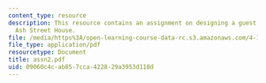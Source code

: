 ```yaml
---
content_type: resource
description: This resource contains an assignment on designing a guest pavilion for
  Ash Street House.
file: /media/https%3A/open-learning-course-data-rc.s3.amazonaws.com/4-191-introduction-to-integrated-design-fall-2006/09060c4cab857cca422829a3953d118d_assn2.pdf
file_type: application/pdf
resourcetype: Document
title: assn2.pdf
uid: 09060c4c-ab85-7cca-4228-29a3953d118d
---
```

